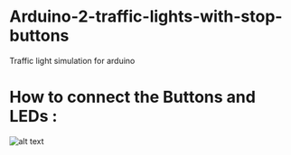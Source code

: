 # Arduino-2-traffic-lights-with-stop-buttons
Traffic light simulation for arduino

# How to connect the Buttons and LEDs :
![alt text](https://image.ibb.co/m66Shz/traffic_light_with_stop_button.png "traffic lights")
